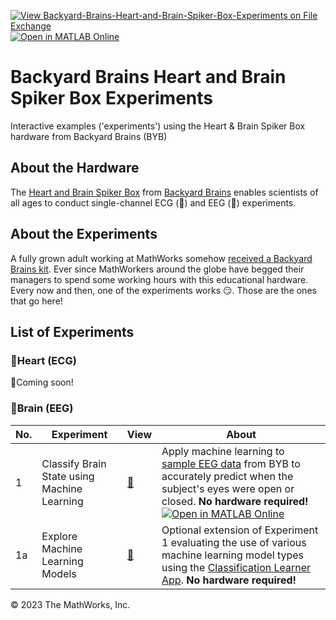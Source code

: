 [![View Backyard-Brains-Heart-and-Brain-Spiker-Box-Experiments on File Exchange](https://www.mathworks.com/matlabcentral/images/matlab-file-exchange.svg)](https://www.mathworks.com/matlabcentral/fileexchange/84610-backyard-brains-heart-and-brain-spiker-box-experiments) [![Open in MATLAB Online](https://www.mathworks.com/images/responsive/global/open-in-matlab-online.svg)](https://matlab.mathworks.com/open/github/v1?repo=mathworks/Backyard-Brains-Heart-and-Brain-Spiker-Box-Experiments&file=Brain(EEG)/Classify%20Brain%20State%20using%20Machine%20Learning/classifyBrainStateUsingMachineLearning.mlx)

# Backyard Brains Heart and Brain Spiker Box Experiments
Interactive examples ('experiments') using the Heart & Brain Spiker Box hardware from Backyard Brains (BYB)

## About the Hardware
The [Heart and Brain Spiker Box](https://backyardbrains.com/products/heartandbrainspikerbox) from [Backyard Brains](https://backyardbrains.com/) enables scientists of all ages to conduct single-channel ECG (💓) and EEG (🧠) experiments. 

## About the Experiments
A fully grown adult working at MathWorks somehow [received a Backyard Brains kit](https://blog.backyardbrains.com/2018/06/matlab/). Ever since MathWorkers around the globe have begged their managers to spend some working hours with this educational hardware. Every now and then, one of the experiments works 😏. Those are the ones that go here! 

## List of Experiments
### 💓Heart (ECG)
🚧Coming soon! 

### 🧠Brain (EEG)
| No. | Experiment | View | About |
| --- | --- | --- | --- | 
| 1 | Classify Brain State using Machine Learning | [👀](https://viewer.mathworks.com/?viewer=live_code&url=https%3A%2F%2Fwww.mathworks.com%2Fmatlabcentral%2Fmlc-downloads%2Fdownloads%2Fa7d74402-8dd9-4b46-9c49-f1f3393e99e7%2F20f0d2f9-cdd9-4ae0-92c9-4c82a6657547%2Ffiles%2FBrain%28EEG%29%2FClassify%20Brain%20State%20using%20Machine%20Learning%2FclassifyBrainStateUsingMachineLearning.mlx&embed=web) | Apply machine learning to [sample EEG data](https://github.com/BackyardBrains/EEG-Classification) from BYB to accurately predict when the subject's eyes were open or closed. **No hardware required!**  [![Open in MATLAB Online](https://www.mathworks.com/images/responsive/global/open-in-matlab-online.svg)](https://matlab.mathworks.com/open/github/v1?repo=mathworks/Backyard-Brains-Heart-and-Brain-Spiker-Box-Experiments&file=Brain(EEG)/Classify%20Brain%20State%20using%20Machine%20Learning/classifyBrainStateUsingMachineLearning.mlx) |
| 1a | Explore Machine Learning Models | [👀](https://viewer.mathworks.com/?viewer=live_code&url=https%3A%2F%2Fwww.mathworks.com%2Fmatlabcentral%2Fmlc-downloads%2Fdownloads%2Fa7d74402-8dd9-4b46-9c49-f1f3393e99e7%2F20f0d2f9-cdd9-4ae0-92c9-4c82a6657547%2Ffiles%2FBrain%28EEG%29%2FClassify%20Brain%20State%20using%20Machine%20Learning%2FexploreMachineLearningModels.mlx&embed=web) | Optional extension of Experiment 1 evaluating the use of various machine learning model types using the [Classification Learner App](https://www.mathworks.com/help/stats/classificationlearner-app.html). **No hardware required!** |

© 2023 The MathWorks, Inc.

